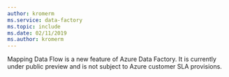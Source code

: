 ```yaml
---
author: kromerm
ms.service: data-factory
ms.topic: include
ms.date: 02/11/2019
ms.author: kromerm
---
```


Mapping Data Flow is a new feature of Azure Data Factory. It is currently under public preview and is not subject to Azure customer SLA provisions.
